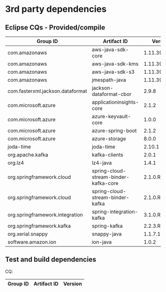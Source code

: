 # 3rd party dependencies

## Eclipse CQs - Provided/compile

| Group ID                         | Artifact ID                           | Version       | CQ                                                               |
| -------------------------------- | ------------------------------------- | ------------- | ---------------------------------------------------------------- |
| com.amazonaws                    | aws-java-sdk-core                     | 1.11.392      | [CQ17353](https://dev.eclipse.org/ipzilla/show_bug.cgi?id=17353) |
| com.amazonaws                    | aws-java-sdk-kms                      | 1.11.392      | [CQ17354](https://dev.eclipse.org/ipzilla/show_bug.cgi?id=17354) |
| com.amazonaws                    | aws-java-sdk-s3                       | 1.11.392      | [CQ17355](https://dev.eclipse.org/ipzilla/show_bug.cgi?id=17355) |
| com.amazonaws                    | jmespath-java                         | 1.11.392      | [CQ17356](https://dev.eclipse.org/ipzilla/show_bug.cgi?id=17356) |
| com.fasterxml.jackson.dataformat | jackson-dataformat-cbor               | 2.9.8         | []()                                                             |
| com.microsoft.azure              | applicationinsights-core              | 2.1.2         | [CQ18817](https://dev.eclipse.org/ipzilla/show_bug.cgi?id=18817) |
| com.microsoft.azure              | azure-keyvault-core                   | 1.0.0         | [CQ19128](https://dev.eclipse.org/ipzilla/show_bug.cgi?id=19128) |
| com.microsoft.azure              | azure-spring-boot                     | 2.1.2         | [CQ18830](https://dev.eclipse.org/ipzilla/show_bug.cgi?id=18830) |
| com.microsoft.azure              | azure-storage                         | 8.0.0         | [CQ19127](https://dev.eclipse.org/ipzilla/show_bug.cgi?id=19127) |
| joda-time                        | joda-time                             | 2.10.1        | []()                                                             |
| org.apache.kafka                 | kafka-clients                         | 2.0.1         | [CQ18815](https://dev.eclipse.org/ipzilla/show_bug.cgi?id=18815) |
| org.lz4                          | lz4-java                              | 1.4.1         | [CQ18816](https://dev.eclipse.org/ipzilla/show_bug.cgi?id=18816) |
| org.springframework.cloud        | spring-cloud-stream-binder-kafka-core | 2.1.0.RELEASE | [CQ18814](https://dev.eclipse.org/ipzilla/show_bug.cgi?id=18814) |
| org.springframework.cloud        | spring-cloud-stream-binder-kafka      | 2.1.0.RELEASE | [CQ18814](https://dev.eclipse.org/ipzilla/show_bug.cgi?id=18814) |
| org.springframework.integration  | spring-integration-kafka              | 3.1.0.RELEASE | [CQ18813](https://dev.eclipse.org/ipzilla/show_bug.cgi?id=18813) |
| org.springframework.kafka        | spring-kafka                          | 2.2.3.RELEASE | [CQ18812](https://dev.eclipse.org/ipzilla/show_bug.cgi?id=18812) |
| org.xerial.snappy                | snappy-java                           | 1.1.7.1       | []()                                                             |
| software.amazon.ion              | ion-java                              | 1.0.2         | []()                                                             |

## Test and build dependencies

CQ:

| Group ID | Artifact ID | Version |
| -------- | ----------- | ------- |

